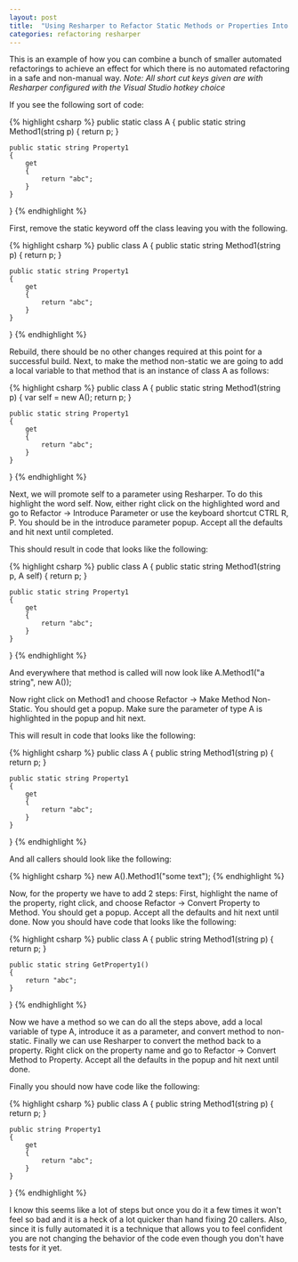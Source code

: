 ```yaml
---
layout: post
title:  "Using Resharper to Refactor Static Methods or Properties Into Instance Methods"
categories: refactoring resharper
---
```

This is an example of how you can combine a bunch of smaller automated refactorings to achieve an effect for which there is no automated refactoring in a safe and non-manual way.
*Note: All short cut keys given are with Resharper configured with the Visual Studio hotkey choice*

If you see the following sort of code:

{% highlight csharp %}
public static class A
{
	public static string Method1(string p)
	{
		return p;
	}

	public static string Property1
	{
		get
		{
			return "abc";
		}
	}
}
{% endhighlight %}

First, remove the static keyword off the class leaving you with the following.

{% highlight csharp %}
public class A
{
	public static string Method1(string p)
	{
		return p;
	}

	public static string Property1
	{
		get
		{
			return "abc";
		}
	}
}
{% endhighlight %} <!--more-->
    
Rebuild, there should be no other changes required at this point for a successful build. Next, to make the method non-static we are going to add a local variable to that method that is an instance of class A as follows:

{% highlight csharp %}
public class A
{
	public static string Method1(string p)
	{
		var self = new A();
		return p;
	}

	public static string Property1
	{
		get
		{
			return "abc";
		}
	}
}
{% endhighlight %}
    
Next, we will promote self to a parameter using Resharper.  To do this highlight the word self. Now, either right click on the highlighted word and go to Refactor -> Introduce Parameter or use the keyboard shortcut CTRL R, P. You should be in the introduce parameter popup. Accept all the defaults and hit next until completed.
 
This should result in code that looks like the following:

{% highlight csharp %}
public class A
{
	public static string Method1(string p, A self)
	{
		return p;
	}

	public static string Property1
	{
		get
		{
			return "abc";
		}
	}
}
{% endhighlight %}

And everywhere that method is called will now look like A.Method1("a string", new A());

Now right click on Method1 and choose Refactor -> Make Method Non-Static.
You should get a popup. Make sure the parameter of type A is highlighted in the popup and hit next.

This will result in code that looks like the following:

{% highlight csharp %}
public class A
{
	public string Method1(string p)
	{
		return p;
	}

	public static string Property1
	{
		get
		{
			return "abc";
		}
	}
}
{% endhighlight %}

And all callers should look like the following: 

{% highlight csharp %}
new A().Method1("some text");
{% endhighlight %}
 
Now, for the property we have to add 2 steps:
First, highlight the name of the property, right click, and choose Refactor -> Convert Property to Method. You should get a popup. Accept all the defaults and hit next until done.  Now you should have code that looks like the following:

{% highlight csharp %}
public class A
{
	public string Method1(string p)
	{
		return p;
	}

	public static string GetProperty1()
	{
		return "abc";
	}
}
{% endhighlight %}

Now we have a method so we can do all the steps above, add a local variable of type A, introduce it as a parameter, and convert method to non-static.  Finally we can use Resharper to convert the method back to a property. Right click on the property name and go to Refactor -> Convert Method to Property. Accept all the defaults in the popup and hit next until done.

Finally you should now have code like the following:

{% highlight csharp %}
public class A
{
	public string Method1(string p)
	{
		return p;
	}

	public string Property1
	{
		get
		{
			return "abc";
		}
	}
}
{% endhighlight %}

I know this seems like a lot of steps but once you do it a few times it won't feel so bad and it is a heck of a lot quicker than hand fixing 20 callers. Also, since it is fully automated it is a technique that allows you to feel confident you are not changing the behavior of the code even though you don't have tests for it yet.